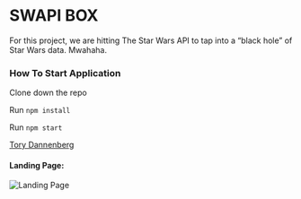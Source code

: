 
# SWAPI BOX

For this project, we are hitting The Star Wars API to tap into a “black hole” of Star Wars data. Mwahaha.


### How To Start Application

Clone down the repo

Run `npm install`

Run `npm start`


[Tory Dannenberg](https://github.com/tdberg21)


#### Landing Page:
![Landing Page](./src/images/landing-page.jpg "Landing Page")

